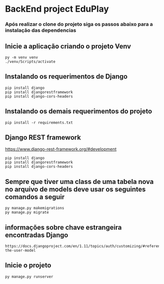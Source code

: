 # BackEnd project EduPlay

### Após realizar o clone do projeto siga os passos abaixo para a instalação das dependencias

## Inicie a aplicação criando o projeto Venv

```
py -m venv venv
./venv/Scripts/activate
```

## Instalando os requerimentos de Django

```
pip install django
pip install djangorestframework
pip install django-cors-headers
```

## Instalando os demais requerimentos do projeto

```
pip install -r requirements.txt
```

## Django REST framework
https://www.django-rest-framework.org/#development

```
pip install django
pip install djangorestframework
pip install django-cors-headers
```

## Sempre que tiver uma class de uma tabela nova no arquivo de models deve usar os seguintes comandos a seguir

```
py manage.py makemigrations
py manage.py migrate
```

## informações sobre chave estrangeira encontradas Django

```
https://docs.djangoproject.com/en/1.11/topics/auth/customizing/#referencing-the-user-model
```

## Inicie o projeto

```
py manage.py runserver
```
